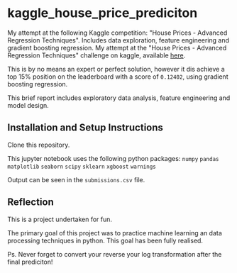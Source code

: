 # kaggle_house_price_prediciton
My attempt at the following Kaggle competition: "House Prices - Advanced Regression Techniques". Includes data exploration, feature engineering and gradient boosting regression.
My attempt at the "House Prices - Advanced Regression Techniques" challenge on kaggle, available <a href="https://www.kaggle.com/c/house-prices-advanced-regression-techniques/overview" >here</a>.

This is by no means an expert or perfect solution, however it dis achieve a top 15% position on the leaderboard with a score of `0.12402`, using gradient boosting regression.

This brief report includes exploratory data analysis, feature engineering and model design.

## Installation and Setup Instructions

Clone this repository.

This jupyter notebook uses the following python packages:
`numpy`
`pandas`
`matplotlib`
`seaborn`
`scipy`
`sklearn`
`xgboost`
`warnings`

Output can be seen in the `submissions.csv` file.

## Reflection

This is a project undertaken for fun.

The primary goal of this project was to practice machine learning an data processing techniques in python. This goal has been fully realised.

Ps. Never forget to convert your reverse your log transformation after the final prediciton!
